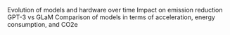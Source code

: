 Evolution of models and hardware over time
Impact on emission reduction
GPT-3 vs GLaM
Comparison of models in terms of acceleration, energy consumption, and CO2e

